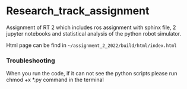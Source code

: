 # Research_track_assignment
Assignment of RT 2 which includes ros assignment with sphinx file, 2 jupyter notebooks and statistical analysis of the python robot simulator.

Html page can be find in 
```~/assignment_2_2022/build/html/index.html```

### Troubleshooting

When you run the code, if it can not see the python scripts please run chmod +x *.py command in the terminal

